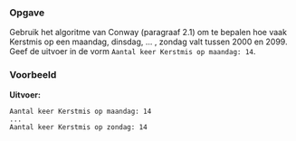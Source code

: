 ### Opgave

Gebruik het algoritme van Conway (paragraaf 2.1) om te bepalen hoe vaak Kerstmis op een maandag, dinsdag, ... , zondag valt tussen 2000 en 2099. Geef de uitvoer in de
vorm `Aantal keer Kerstmis op maandag: 14`.

### Voorbeeld


**Uitvoer:**

    Aantal keer Kerstmis op maandag: 14
    ...
    Aantal keer Kerstmis op zondag: 14
